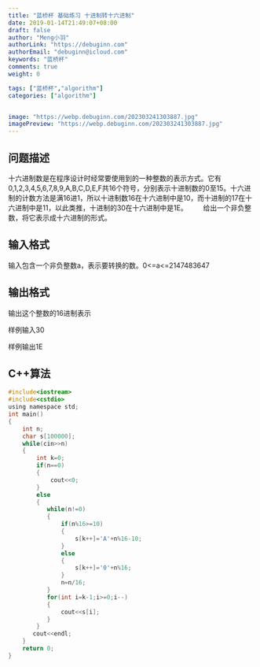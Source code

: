 ```yaml
---
title: "蓝桥杯 基础练习 十进制转十六进制"
date: 2019-01-14T21:49:07+08:00
draft: false
author: "Meng小羽"
authorLink: "https://debuginn.com"
authorEmail: "debuginn@icloud.com"
keywords: "蓝桥杯"
comments: true
weight: 0

tags: ["蓝桥杯","algorithm"]
categories: ["algorithm"]


image: "https://webp.debuginn.com/202303241303887.jpg"
imagePreview: "https://webp.debuginn.com/202303241303887.jpg"
---
```


## 问题描述　　

十六进制数是在程序设计时经常要使用到的一种整数的表示方式。它有0,1,2,3,4,5,6,7,8,9,A,B,C,D,E,F共16个符号，分别表示十进制数的0至15。十六进制的计数方法是满16进1，所以十进制数16在十六进制中是10，而十进制的17在十六进制中是11，以此类推，十进制的30在十六进制中是1E。
　　给出一个非负整数，将它表示成十六进制的形式。

## 输入格式　　

输入包含一个非负整数a，表示要转换的数。0<=a<=2147483647

## 输出格式　　

输出这个整数的16进制表示

样例输入30

样例输出1E

## C++算法

```c
#include<iostream>
#include<cstdio>
using namespace std;
int main()
{
    int n;
    char s[100000];
    while(cin>>n)
    {
        int k=0;
        if(n==0)
        {
            cout<<0;
        }
        else
        {
           while(n!=0)
           {
               if(n%16>=10)
               {
                   s[k++]='A'+n%16-10;
               }
               else
               {
                   s[k++]='0'+n%16;
               }
               n=n/16;
           }
           for(int i=k-1;i>=0;i--)
           {
               cout<<s[i];
           }
        }
       cout<<endl;
    }
    return 0;
}
```

